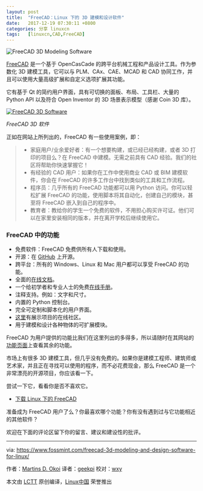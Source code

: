 ```yaml
---
layout: post
title:	"FreeCAD：Linux 下的 3D 建模和设计软件"
date:	2017-12-19 07:30:11 +0800 
categories:	分享 linuxcn 
tags:	[linuxcn,CAD,FreeCAD]
---
```



![FreeCAD 3D Modeling Software](/Asserts/Images//attachment/album/201712/19/073013pbmhmek4yqzc4zwh.png)


[FreeCAD](http://www.freecadweb.org/) 是一个基于 OpenCasCade 的跨平台机械工程和产品设计工具。作为参数化 3D 建模工具，它可以与 PLM、CAx、CAE、MCAD 和 CAD 协同工作，并且可以使用大量高级扩展和自定义选项扩展其功能。


它有基于 Qt 的简约用户界面，具有可切换的面板、布局、工具栏、大量的 Python API 以及符合 Open Inventor 的 3D 场景表示模型（感谢 Coin 3D 库）。


[![FreeCAD 3D Software](/Asserts/Images//attachment/album/201712/19/073013goswmwxe0ppe15xa.png)](https://www.fossmint.com/wp-content/uploads/2017/12/FreeCAD-3D-Software.png)


*FreeCAD 3D 软件*


正如在网站上所列出的，FreeCAD 有一些使用案例，即：



> 
> * 家庭用户/业余爱好者：有一个想要构建，或已经已经构建，或者 3D 打印的项目么？在 FreeCAD 中建模。无需之前具有 CAD 经验。我们的社区将帮助你快速掌握它！
> * 有经验的 CAD 用户：如果你在工作中使用商业 CAD 或 BIM 建模软件，你会在 FreeCAD 的许多工作台中找到类似的工具和工作流程。
> * 程序员：几乎所有的 FreeCAD 功能都可以用 Python 访问。你可以轻松扩展 FreeCAD 的功能，使用脚本将其自动化，创建自己的模块，甚至将 FreeCAD 嵌入到自己的程序中。
> * 教育者：教给你的学生一个免费的软件，不用担心购买许可证。他们可以在家里安装相同的版本，并在离开学校后继续使用它。
> 
> 
> 


### FreeCAD 中的功能


* 免费软件：FreeCAD 免费供所有人下载和使用。
* 开源：在 [GitHub](https://github.com/FreeCAD/FreeCAD) 上开源。
* 跨平台：所有的 Windows、Linux 和 Mac 用户都可以享受 FreeCAD 的功能。
* 全面的[在线文档](https://www.freecadweb.org/wiki/Main_Page)。
* 一个给初学者和专业人士的免费[在线手册](https://www.freecadweb.org/wiki/Manual)。
* 注释支持。例如：文字和尺寸。
* 内置的 Python 控制台。
* 完全可定制和脚本化的用户界面。
* [这里](https://forum.freecadweb.org/viewforum.php?f=24)有展示项目的在线社区。
* 用于建模和设计各种物体的可扩展模块。


FreeCAD 为用户提供的功能比我们在这里列出的多得多，所以请随时在其网站的[功能页面](https://www.freecadweb.org/wiki/Feature_list)上查看其余的功能。


市场上有很多 3D 建模工具，但几乎没有免费的。如果你是建模工程师、建筑师或艺术家，并且正在寻找可以使用的程序，而不必花费现金，那么 FreeCAD 是一个非常漂亮的开源项目，你应该看一下。


尝试一下它，看看你是否不喜欢它。


* [下载 Linux 下的 FreeCAD](https://www.freecadweb.org/wiki/Download)


准备成为 FreeCAD 用户了么？你最喜欢哪个功能？你有没有遇到过与它功能相近的其他软件？


欢迎在下面的评论区留下你的留言、建议和建设性的批评。




---


via: <https://www.fossmint.com/freecad-3d-modeling-and-design-software-for-linux/>


作者：[Martins D. Okoi](https://www.fossmint.com/author/dillivine/) 译者：[geekpi](https://github.com/geekpi) 校对：[wxy](https://github.com/wxy)


本文由 [LCTT](https://github.com/LCTT/TranslateProject) 原创编译，[Linux中国](https://linux.cn/) 荣誉推出
